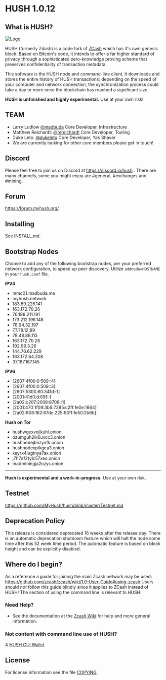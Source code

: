 # HUSH 1.0.12

What is HUSH?
--------------

![Logo](doc/hush/hush.png "Logo")

HUSH (formerly Zdash) is a code fork of [ZCash](https://z.cash/) which has it's own genesis block.
Based on Bitcoin's code, it intends to offer a far higher standard of privacy
through a sophisticated zero-knowledge proving scheme that preserves
confidentiality of transaction metadata. 

This software is the HUSH node and command-line client. It downloads and stores the entire history
of HUSH transactions; depending on the speed of your computer and network
connection, the synchronization process could take a day or more once the
blockchain has reached a significant size.

**HUSH is unfinished and highly experimental.** Use at your own risk!

TEAM
----

* Larry Ludlow [@madbuda](https://twitter.com/madbuda) Core Developer, Infrastructure
* Matthew Reichardt: [@mreichardt](https://twitter.com/mreichardt) Core Developer, Tooling
* Duke Leto: [@dukeleto](https://twitter.com/dukeleto) Core Developer, Yak Shaver
* We are currently looking for other core members please get in touch!

Discord
-----

Please feel free to join us on Discord at https://discord.io/hush .
There are many channels, some you might enjoy are #general, #exchanges and #mining.

Forum
-----
https://forum.myhush.org/

Installing
----------

See [INSTALL.md](https://github.com/MyHush/hush/blob/master/INSTALL.md).

Bootstrap Nodes
---------------
Choose to add any of the following bootstrap nodes, per your preferred network configuration, to speed up peer discovery. Utilize `addnode=HOSTNAME` in your `hush.conf` file.

**IPV4**
* mmc01.madbuda.me
* myhush.network
* 183.89.226.141
* 163.172.70.26
* 76.188.211.191
* 173.212.196.148
* 78.94.32.197
* 77.78.12.89
* 78.46.88.113
* 163.172.70.26
* 192.99.3.29
* 144.76.62.229
* 163.172.64.208
* 37.187.167.145

**IPV6**
* [2607:4f00:0:509::4]
* [2607:4f00:0:509::3]
* [2607:5300:60:341d::1]
* [2001:41d0:d:691::]
* [2a02:c207:2008:8708::1]
* [2001:470:1f09:3b6:7285:c2ff:fe0e:1664]
* [2a02:908:162:67dc:225:90ff:fe50:2b9b]

**Hush on Tor**
* hushwgexvojlkuhl.onion
* ozumguh2lk6uvcc3.onion
* hushnodejbnzyvfk.onion
* hushnodexptkgea3.onion
* keyrx4lugtnya7ax.onion
* j7h7df2tylc57xeo.onion
* madminingja2ozys.onion

-----------------
**Hush is experimental and a work-in-progress.** Use at your own risk.

Testnet
-----------------

https://github.com/MyHush/hush/blob/master/Testnet.md

Deprecation Policy
------------------

This release is considered deprecated 16 weeks after the release day. There
is an automatic deprecation shutdown feature which will halt the node some
time after this 52 week time period. The automatic feature is based on block
height and can be explicitly disabled.

Where do I begin?
-----------------
As a reference a guide for joining the main Zcash network may be used:
https://github.com/zcash/zcash/wiki/1.0-User-Guide#using-zcash
Users should *not* follow this guide blindly since it applies to ZCash instead of HUSH!
The section of using the command line is relevant to HUSH.

### Need Help?

* See the documentation at the [Zcash Wiki](https://github.com/zcash/zcash/wiki)
  for help and more general information.

### Not content with command line use of HUSH?

A [HUSH GUI Wallet](https://github.com/MyHush/hush-swing-wallet-ui/tree/v1.0.12-win) 

License
-------

For license information see the file [COPYING](COPYING).
